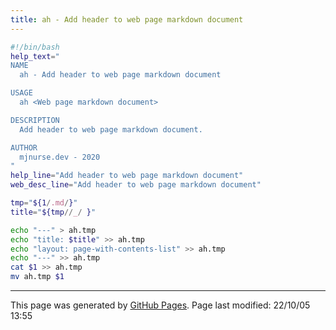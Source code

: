 ```yaml
---
title: ah - Add header to web page markdown document
---
```


```bash
#!/bin/bash
help_text="
NAME
  ah - Add header to web page markdown document

USAGE
  ah <Web page markdown document>

DESCRIPTION
  Add header to web page markdown document.

AUTHOR
  mjnurse.dev - 2020
"
help_line="Add header to web page markdown document"
web_desc_line="Add header to web page markdown document"

tmp="${1/.md/}"
title="${tmp//_/ }"

echo "---" > ah.tmp
echo "title: $title" >> ah.tmp
echo "layout: page-with-contents-list" >> ah.tmp
echo "---" >> ah.tmp
cat $1 >> ah.tmp
mv ah.tmp $1
```

<hr>
<p class="pagedate">This page was generated by <a href=".">GitHub Pages</a>.  Page last modified: 22/10/05 13:55</p>

